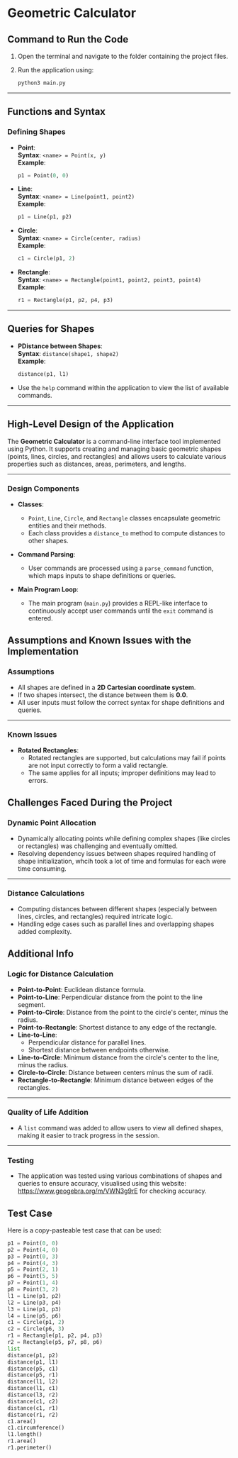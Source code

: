 # Geometric Calculator

## Command to Run the Code

1. Open the terminal and navigate to the folder containing the project files.
2. Run the application using:

   ```bash
   python3 main.py

---

## Functions and Syntax

### Defining Shapes

- **Point**:  
  **Syntax**: `<name> = Point(x, y)`  
  **Example**:  
  ```python
  p1 = Point(0, 0)

- **Line**:  
  **Syntax**: `<name> = Line(point1, point2)`  
  **Example**:  
  ```python
  p1 = Line(p1, p2)

- **Circle**:  
  **Syntax**: `<name> = Circle(center, radius)`  
  **Example**:  
  ```python
  c1 = Circle(p1, 2)

- **Rectangle**:  
  **Syntax**: `<name> = Rectangle(point1, point2, point3, point4)`  
  **Example**:  
  ```python
  r1 = Rectangle(p1, p2, p4, p3)

---

## Queries for Shapes

- **PDistance between Shapes**:  
  **Syntax**: `distance(shape1, shape2)`  
  **Example**:  
  ```python
  distance(p1, l1)

- Use the `help` command within the application to view the list of available commands.

---

## High-Level Design of the Application

The **Geometric Calculator** is a command-line interface tool implemented using Python. It supports creating and managing basic geometric shapes (points, lines, circles, and rectangles) and allows users to calculate various properties such as distances, areas, perimeters, and lengths.

---

### Design Components

- **Classes**:
  - `Point`, `Line`, `Circle`, and `Rectangle` classes encapsulate geometric entities and their methods.
  - Each class provides a `distance_to` method to compute distances to other shapes.

- **Command Parsing**:
  - User commands are processed using a `parse_command` function, which maps inputs to shape definitions or queries.

- **Main Program Loop**:
  - The main program (`main.py`) provides a REPL-like interface to continuously accept user commands until the `exit` command is entered.
## Assumptions and Known Issues with the Implementation

### Assumptions

- All shapes are defined in a **2D Cartesian coordinate system**.
- If two shapes intersect, the distance between them is **0.0**.
- All user inputs must follow the correct syntax for shape definitions and queries.

---

### Known Issues

- **Rotated Rectangles**:
  - Rotated rectangles are supported, but calculations may fail if points are not input correctly to form a valid rectangle.
  - The same applies for all inputs; improper definitions may lead to errors.

## Challenges Faced During the Project

### Dynamic Point Allocation

- Dynamically allocating points while defining complex shapes (like circles or rectangles) was challenging and eventually omitted.
- Resolving dependency issues between shapes required handling of shape initialization, whcih took a lot of time and formulas for each were time consuming.

---

### Distance Calculations

- Computing distances between different shapes (especially between lines, circles, and rectangles) required intricate logic.
- Handling edge cases such as parallel lines and overlapping shapes added complexity.

## Additional Info

### Logic for Distance Calculation

- **Point-to-Point**: Euclidean distance formula.
- **Point-to-Line**: Perpendicular distance from the point to the line segment.
- **Point-to-Circle**: Distance from the point to the circle's center, minus the radius.
- **Point-to-Rectangle**: Shortest distance to any edge of the rectangle.
- **Line-to-Line**:
  - Perpendicular distance for parallel lines.
  - Shortest distance between endpoints otherwise.
- **Line-to-Circle**: Minimum distance from the circle's center to the line, minus the radius.
- **Circle-to-Circle**: Distance between centers minus the sum of radii.
- **Rectangle-to-Rectangle**: Minimum distance between edges of the rectangles.

---

### Quality of Life Addition

- A `list` command was added to allow users to view all defined shapes, making it easier to track progress in the session.

---

### Testing

- The application was tested using various combinations of shapes and queries to ensure accuracy, visualised using this website: https://www.geogebra.org/m/VWN3g9rE for checking accuracy.

## Test Case

Here is a copy-pasteable test case that can be used:

```python
p1 = Point(0, 0)
p2 = Point(4, 0)
p3 = Point(0, 3)
p4 = Point(4, 3)
p5 = Point(2, 1)
p6 = Point(5, 5)
p7 = Point(1, 4)
p8 = Point(3, 2)
l1 = Line(p1, p2)
l2 = Line(p3, p4)
l3 = Line(p1, p3)
l4 = Line(p5, p6)
c1 = Circle(p1, 2)
c2 = Circle(p6, 3)
r1 = Rectangle(p1, p2, p4, p3)
r2 = Rectangle(p5, p7, p8, p6)
list
distance(p1, p2)
distance(p1, l1)
distance(p5, c1)
distance(p5, r1)
distance(l1, l2)
distance(l1, c1)
distance(l3, r2)
distance(c1, c2)
distance(c1, r1)
distance(r1, r2)
c1.area()
c1.circumference()
l1.length()
r1.area()
r1.perimeter()

